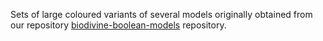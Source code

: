 Sets of large coloured variants of several models originally obtained from our repository [biodivine-boolean-models](https://github.com/sybila/biodivine-boolean-models) repository. 